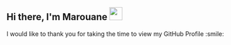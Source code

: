 <h2> Hi there, I'm Marouane <img src = "https://raw.githubusercontent.com/MartinHeinz/MartinHeinz/master/wave.gif" width='30px'> </h2>

<div size='20px'>
    I would like to thank you for taking the time to view my GitHub Profile :smile:
</div>
